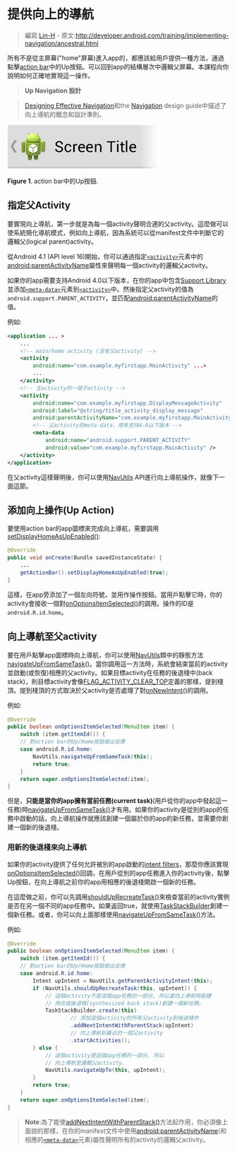 # 提供向上的導航

> 編寫:[Lin-H](https://github.com/Lin-H) - 原文:<http://developer.android.com/training/implementing-navigation/ancestral.html>

所有不是從主屏幕("home"屏幕)進入app的，都應該給用戶提供一種方法，通過點擊[action bar](http://developer.android.com/guide/topics/ui/actionbar.html)中的Up按鈕。可以回到app的結構層次中邏輯父屏幕。本課程向你說明如何正確地實現這一操作。

>**Up Navigation 設計**

>[Designing Effective Navigation](http://developer.android.com/training/design-navigation/ancestral-temporal.html)和the [Navigation](http://developer.android.com/training/design-navigation/ancestral-temporal.html) design guide中描述了向上導航的概念和設計準則。

![Figure 1. action bar中的Up按鈕.](implementing-navigation-up.png)

**Figure 1**. action bar中的Up按鈕.

## 指定父Activity

要實現向上導航，第一步就是為每一個activity聲明合適的父activity。這麼做可以使系統簡化導航模式，例如向上導航，因為系統可以從manifest文件中判斷它的邏輯父(logical parent)activity。

從Android 4.1 (API level 16)開始，你可以通過指定[`<activity>`](http://developer.android.com/guide/topics/manifest/activity-element.html)元素中的[android:parentActivityName](http://developer.android.com/guide/topics/manifest/activity-element.html#parent)屬性來聲明每一個activity的邏輯父activity。

如果你的app需要支持Android 4.0以下版本，在你的app中包含[Support Library](http://developer.android.com/tools/support-library/index.html)並添加[`<meta-data>`](http://developer.android.com/guide/topics/manifest/meta-data-element.html)元素到[`<activity>`](http://developer.android.com/guide/topics/manifest/activity-element.html)中。然後指定父activity的值為`android.support.PARENT_ACTIVITY`，並匹配[android:parentActivityName](http://developer.android.com/guide/topics/manifest/activity-element.html#parent)的值。

例如:

```xml
<application ... >
    ...
    <!-- main/home activity (沒有父activity) -->
    <activity
        android:name="com.example.myfirstapp.MainActivity" ...>
        ...
    </activity>
    <!-- 主activity的一個子activity -->
    <activity
        android:name="com.example.myfirstapp.DisplayMessageActivity"
        android:label="@string/title_activity_display_message"
        android:parentActivityName="com.example.myfirstapp.MainActivity" >
        <!-- 父activity的meta-data，用來支持4.0以下版本 -->
        <meta-data
            android:name="android.support.PARENT_ACTIVITY"
            android:value="com.example.myfirstapp.MainActivity" />
    </activity>
</application>
```

在父activity這樣聲明後，你可以使用[NavUtils](http://developer.android.com/reference/android/support/v4/app/NavUtils.html) API進行向上導航操作，就像下一面這節。

## 添加向上操作(Up Action)

要使用action bar的app圖標來完成向上導航，需要調用[setDisplayHomeAsUpEnabled()](http://developer.android.com/reference/android/app/ActionBar.html#setDisplayHomeAsUpEnabled%28boolean%29):

```java
@Override
public void onCreate(Bundle savedInstanceState) {
    ...
    getActionBar().setDisplayHomeAsUpEnabled(true);
}
```

這樣，在app旁添加了一個左向符號，並用作操作按鈕。當用戶點擊它時，你的activity會接收一個對[onOptionsItemSelected()](http://developer.android.com/reference/android/app/Activity.html#onOptionsItemSelected%28android.view.MenuItem%29)的調用。操作的ID是`android.R.id.home`。

## 向上導航至父activity

要在用戶點擊app圖標時向上導航，你可以使用[NavUtils](http://developer.android.com/reference/android/support/v4/app/NavUtils.html)類中的靜態方法[navigateUpFromSameTask()](http://developer.android.com/reference/android/support/v4/app/NavUtils.html#navigateUpFromSameTask%28android.app.Activity%29)。當你調用這一方法時，系統會結束當前的activity並啟動(或恢復)相應的父activity。如果目標activity在任務的後退棧中(back stack)，則目標activity會像[FLAG_ACTIVITY_CLEAR_TOP](http://developer.android.com/reference/android/content/Intent.html#FLAG_ACTIVITY_CLEAR_TOP)定義的那樣，提到棧頂。提到棧頂的方式取決於父activity是否處理了對<a href="http://developer.android.com/reference/android/app/Activity.html#onNewIntent(android.content.Intent)">onNewIntent()</a>的調用。

例如:

```java
@Override
public boolean onOptionsItemSelected(MenuItem item) {
    switch (item.getItemId()) {
    // 對action bar的Up/Home按鈕做出反應
    case android.R.id.home:
        NavUtils.navigateUpFromSameTask(this);
        return true;
    }
    return super.onOptionsItemSelected(item);
}
```

但是，**只能是當你的app擁有當前任務(current task)**(用戶從你的app中發起這一任務)時[navigateUpFromSameTask()](http://developer.android.com/reference/android/support/v4/app/NavUtils.html#navigateUpFromSameTask%28android.app.Activity%29)才有用。如果你的activity是從別的app的任務中啟動的話，向上導航操作就應該創建一個屬於你的app的新任務，並需要你創建一個新的後退棧。

### 用新的後退棧來向上導航

如果你的activity提供了任何允許被別的app啟動的[intent filters](http://developer.android.com/guide/components/intents-filters.html#ifs)，那麼你應該實現[onOptionsItemSelected()](http://developer.android.com/reference/android/app/Activity.html#onOptionsItemSelected%28android.view.MenuItem%29)回調，在用戶從別的app任務進入你的activity後，點擊Up按鈕，在向上導航之前你的app用相應的後退棧開啟一個新的任務。

在這麼做之前，你可以先調用[shouldUpRecreateTask()](http://developer.android.com/reference/android/support/v4/app/NavUtils.html#shouldUpRecreateTask%28android.app.Activity,%20android.content.Intent%29)來檢查當前的activity實例是否在另一個不同的app任務中。如果返回true，就使用[TaskStackBuilder](http://developer.android.com/reference/android/support/v4/app/TaskStackBuilder.html)創建一個新任務。或者，你可以向上面那樣使用[navigateUpFromSameTask()](http://developer.android.com/reference/android/support/v4/app/NavUtils.html#navigateUpFromSameTask%28android.app.Activity%29)方法。

例如:

```java
@Override
public boolean onOptionsItemSelected(MenuItem item) {
    switch (item.getItemId()) {
    // 對action bar的Up/Home按鈕做出反應
    case android.R.id.home:
        Intent upIntent = NavUtils.getParentActivityIntent(this);
        if (NavUtils.shouldUpRecreateTask(this, upIntent)) {
            // 這個activity不是這個app任務的一部分, 所以當向上導航時創建
            // 用合成後退棧(synthesized back stack)創建一個新任務。
            TaskStackBuilder.create(this)
                    // 添加這個activity的所有父activity到後退棧中
                    .addNextIntentWithParentStack(upIntent)
                    // 向上導航到最近的一個父activity
                    .startActivities();
        } else {
            // 這個activity是這個app任務的一部分, 所以
            // 向上導航至邏輯父activity.
            NavUtils.navigateUpTo(this, upIntent);
        }
        return true;
    }
    return super.onOptionsItemSelected(item);
}
```

>**Note**:為了能使[addNextIntentWithParentStack()](http://developer.android.com/reference/android/support/v4/app/TaskStackBuilder.html#addNextIntentWithParentStack%28android.content.Intent%29)方法起作用，你必須像上面說的那樣，在你的manifest文件中使用[android:parentActivityName](http://developer.android.com/guide/topics/manifest/activity-element.html#parent)(和相應的[`<meta-data>`](http://developer.android.com/guide/topics/manifest/meta-data-element.html)元素)屬性聲明所有的activity的邏輯父activity。
